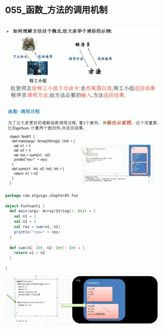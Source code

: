 # 055_函数_方法的调用机制

# ![1616679930678](055_%E5%87%BD%E6%95%B0_%E6%96%B9%E6%B3%95%E7%9A%84%E8%B0%83%E7%94%A8%E6%9C%BA%E5%88%B6/1616679930678.png)



![1616679967575](055_%E5%87%BD%E6%95%B0_%E6%96%B9%E6%B3%95%E7%9A%84%E8%B0%83%E7%94%A8%E6%9C%BA%E5%88%B6/1616679967575.png)

```scala
package com.atguigu.chapter05.fun

object FunYuanli {
  def main(args: Array[String]): Unit = {
    val n1 = 1
    val n2 = 3
    val res = sum(n1, n2)
    println("res=" + res)
  }

  def sum(n1: Int, n2: Int): Int = {
    return n1 + n2
  }

}
```

![1616680246027](055_%E5%87%BD%E6%95%B0_%E6%96%B9%E6%B3%95%E7%9A%84%E8%B0%83%E7%94%A8%E6%9C%BA%E5%88%B6/1616680246027.png)